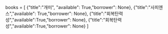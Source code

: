 books = [
    {"title":"개미", "available": True,"borrower": None},
    {"title":"사피엔스","available": True,"borrower": None},
    {"title":"회복탄력성","available":True,"borrower": None},
    {"title":"회복탄력성","available":True,"borrower": None}
]
